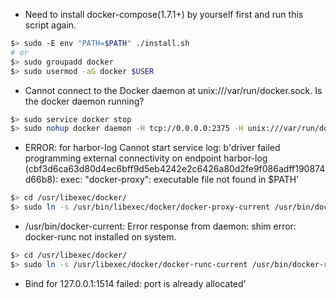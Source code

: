 

- Need to install docker-compose(1.7.1+) by yourself first and run this script again.
```bash
$> sudo -E env "PATH=$PATH" ./install.sh
# or
$> sudo groupadd docker
$> sudo usermod -aG docker $USER
```

- Cannot connect to the Docker daemon at unix:///var/run/docker.sock. Is the docker daemon running?
```bash
$> sudo service docker stop
$> sudo nohup docker daemon -H tcp://0.0.0.0:2375 -H unix:///var/run/docker.sock &
```

- ERROR: for harbor-log  Cannot start service log: b'driver failed programming external connectivity on endpoint harbor-log (cbf3d6ca63d80d4ec6bff9d5eb4242e2c6426a80d2fe9f086adff190874d66b8): exec: "docker-proxy": executable file not found in $PATH'
```bash
$> cd /usr/libexec/docker/
$> sudo ln -s /usr/bin/libexec/docker/docker-proxy-current /usr/bin/docker-proxy 
```

- /usr/bin/docker-current: Error response from daemon: shim error: docker-runc not installed on system.
```bash
$> cd /usr/libexec/docker/
$> sudo ln -s /usr/libexec/docker/docker-runc-current /usr/bin/docker-runc
```

- Bind for 127.0.0.1:1514 failed: port is already allocated'
```bash

```
